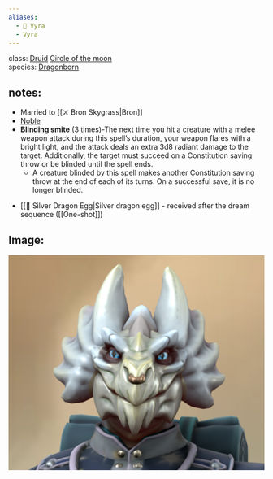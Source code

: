 ```yaml
---
aliases:
  - 🍃 Vyra
  - Vyra
---
```


class: [Druid](https://roll20.net/compendium/dnd5e/Druid#content) [Circle of the moon](https://www.dndbeyond.com/posts/629-druid-101-circle-of-the-moon?srsltid=AfmBOorOyj-eThy-gSs5b6a2i6Rhumu92Fd3HncoBp37T0RrqnFr4DQO) <br/>
species: [Dragonborn](https://roll20.net/compendium/dnd5e/Dragonborn#content) <br/>
## notes:

* Married to [[⚔️ Bron Skygrass|Bron]]
* [Noble](https://roll20.net/compendium/dnd5e/Noble#content)
* **Blinding smite** (3 times)-The next time you hit a creature with a melee weapon attack during this spell’s duration, your weapon flares with a bright light, and the attack deals an extra 3d8 radiant damage to the target. Additionally, the target must succeed on a Constitution saving throw or be blinded until the spell ends.
	* A creature blinded by this spell makes another Constitution saving throw at the end of each of its turns. On a successful save, it is no longer blinded.
- [[🥚 Silver Dragon Egg|Silver dragon egg]] - received after the dream sequence ([[One-shot]])

## Image:

![image](Vyra.png)